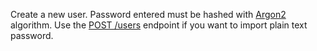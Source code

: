 Create a new user. Password entered must be hashed with [Argon2](https://en.wikipedia.org/wiki/Argon2) algorithm. Use the [POST /users](/docs/server/users#usersCreate) endpoint if you want to import plain text password.

